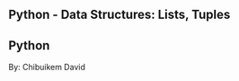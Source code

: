 Python - Data Structures: Lists, Tuples
-----------------------------


Python
-----------------

 By: Chibuikem David 
